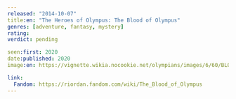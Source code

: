 ```yaml
---
released: "2014-10-07"
title:en: "The Heroes of Olympus: The Blood of Olympus"
genres: [adventure, fantasy, mystery]
rating:
verdict: pending

seen:first: 2020
date:published: 2020
image:en: https://vignette.wikia.nocookie.net/olympians/images/6/60/BLOOD_OF_O_final_cvr.jpg/revision/latest?cb=20140515014555

link:
  Fandom: https://riordan.fandom.com/wiki/The_Blood_of_Olympus
---
```

